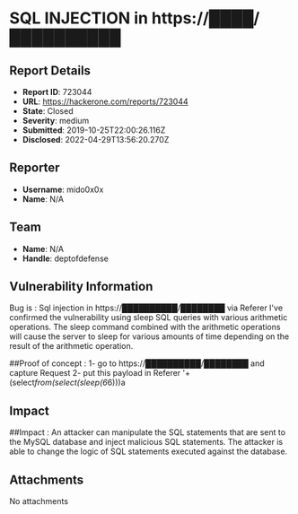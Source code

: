 # SQL INJECTION  in https://████/██████████ 

## Report Details
- **Report ID**: 723044
- **URL**: https://hackerone.com/reports/723044
- **State**: Closed
- **Severity**: medium
- **Submitted**: 2019-10-25T22:00:26.116Z
- **Disclosed**: 2022-04-29T13:56:20.270Z

## Reporter
- **Username**: mido0x0x
- **Name**: N/A

## Team
- **Name**: N/A
- **Handle**: deptofdefense

## Vulnerability Information
Bug is : Sql injection in https://██████████/████████  via Referer
I've confirmed the vulnerability using sleep SQL queries with various arithmetic operations. The sleep command combined with the arithmetic operations will cause the server to sleep for various amounts of time depending on the result of the arithmetic operation.

##Proof of concept :
1- go to https://██████████/████████  and capture Request 
2- put this payload in Referer '+(select*from(select(sleep(6*6)))a

## Impact

##Impact :
An attacker can manipulate the SQL statements that are sent to the MySQL database and inject malicious SQL statements. The attacker is able to change the logic of SQL statements executed against the database.

## Attachments
No attachments
